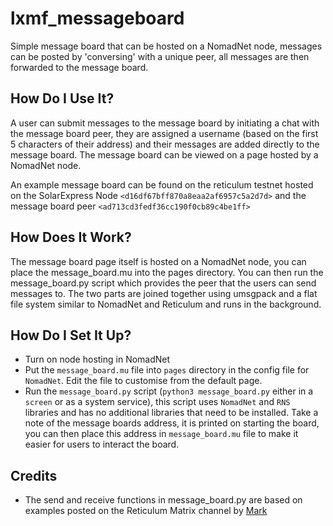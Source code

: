 # lxmf_messageboard
Simple message board that can be hosted on a NomadNet node, messages can be posted by 'conversing' with a unique peer, all messages are then forwarded to the message board.

## How Do I Use It?
A user can submit messages to the message board by initiating a chat with the message board peer, they are assigned a username (based on the first 5 characters of their address) and their messages are added directly to the message board. The message board can be viewed on a page hosted by a NomadNet node.

An example message board can be found on the reticulum testnet hosted on the SolarExpress Node `<d16df67bff870a8eaa2af6957c5a2d7d>` and the message board peer `<ad713cd3fedf36cc190f0cb89c4be1ff>`

## How Does It Work?
The message board page itself is hosted on a NomadNet node, you can place the message_board.mu into the pages directory. You can then run the message_board.py script which provides the peer that the users can send messages to. The two parts are joined together using umsgpack and a flat file system similar to NomadNet and Reticulum and runs in the background.

## How Do I Set It Up?
* Turn on node hosting in NomadNet
* Put the `message_board.mu` file into `pages` directory in the config file for `NomadNet`. Edit the file to customise from the default page.
* Run the `message_board.py` script (`python3 message_board.py` either in a `screen` or as a system service), this script uses `NomadNet` and `RNS` libraries and has no additional libraries that need to be installed. Take a note of the message boards address, it is printed on starting the board, you can then place this address in `message_board.mu` file to make it easier for users to interact the board.

## Credits
* The send and receive functions in message_board.py are based on examples posted on the Reticulum Matrix channel by [Mark](https://github.com/markqvist)
